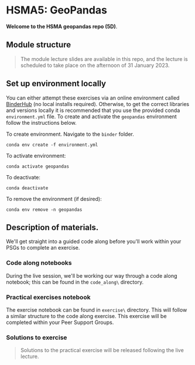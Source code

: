 # HSMA5: GeoPandas

**Welcome to the HSMA geopandas repo (5D)**.

## Module structure

> The module lecture slides are available in this repo, and the lecture is scheduled to take place on the afternoon of 31 January 2023.

##  Set up environment locally

You can either attempt these exercises via an online environment called [BinderHub](https://mybinder.org/v2/gh/hsma5/5d_geopandas/HEAD) (no local installs required). Otherwise, to get the correct libraries and versions locally it is recommended that you use the provided conda `environment.yml` file. To create and activate the `geopandas` environment follow the instructions below.

To create environment. Navigate to the `binder` folder.

`conda env create -f environment.yml`

To activate environment:

`conda activate geopandas`

To deactivate:

`conda deactivate`

To remove the environment (if desired):

`conda env remove -n geopandas`

## Description of materials.

We'll get straight into a guided code along before you'll work within your PSGs to complete an exercise.

### Code along notebooks

During the live session, we'll be working our way through a code along notebook; this can be found in the `code_along\` directory.

### Practical exercises notebook

The exercise notebook can be found in `exercise\` directory. This will follow a similar structure to the code along exercise. This exercise will be completed within your Peer Support Groups.

### Solutions to exercise

> Solutions to the practical exercise will be released following the live lecture.
